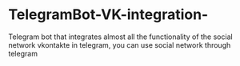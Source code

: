# TelegramBot-VK-integration-
Telegram bot that integrates almost all the functionality of the social network vkontakte in telegram, you can use social network through telegram

